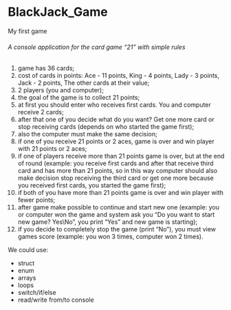 # BlackJack_Game
My first game
###### A console application for the card game “21” with simple rules  

1. game has 36 cards;
1. cost of cards in points: 
  Ace - 11 points,
  King - 4 points,
  Lady - 3 points,
  Jack - 2 points,
  The other cards at their value;
1. 2 players (you and computer);
1. the goal of the game is to collect 21 points;
1. at first you should enter who receives first cards. You and computer receive 2 cards; 
1. after that one of you decide what do you want? Get one more card or stop receiving cards (depends on who started the game first);
1. also the computer must make the same decision;
1. if one of you receive 21 points or 2 aces, game is over and win player with 21 points or 2 aces;
1. if one of players receive more than 21 points game is over, but at the end of round 
(example: you receive first cards and after that receive third card and has more than 21 points, 
so in this way computer should also make decision stop receiving the third card or get one more 
because you received first cards, you started the game first);
1. if both of you have more than 21 points game is over and win player with fewer points;
1. after game make possible to continue and start new one 
(example: you or computer won the game and system ask you “Do you want to start new game? Yes\No”, 
you print “Yes” and new game is starting);
1. if you decide to completely stop the game (print “No”), you must view games score (example: you won 3 times, computer won 2 times).

We could use:
* struct
* enum
* arrays
* loops
* switch/if/else
* read/write from/to console
